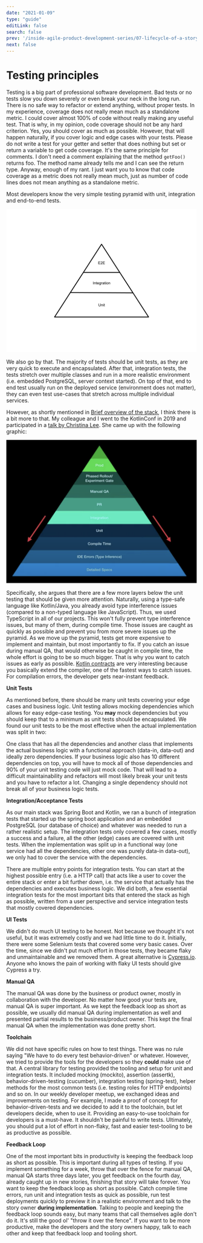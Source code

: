 ```yaml
---
date: "2021-01-09"
type: "guide"
editLink: false
search: false
prev: '/inside-agile-product-development-series/07-lifecycle-of-a-story/'
next: false
---
```


# Testing principles

Testing is a big part of professional software development.
Bad tests or no tests slow you down severely or even break your neck in the long run.
There is no safe way to refactor or extend anything, without proper tests.
In my experience, coverage does not really mean much as a standalone metric.
I could cover almost 100% of code without really making any useful test.
That is why, in my opinion, code coverage should not be any hard criterion.
Yes, you should cover as much as possible.
However, that will happen naturally, if you cover logic and edge cases with your tests.
Please do not write a test for your getter and setter that does nothing but set or return a variable to get code coverage.
It's the same principle for comments.
I don't need a comment explaining that the method `getFoo()` returns foo.
The method name already tells me and I can see the return type.
Anyway, enough of my rant.
I just want you to know that code coverage as a metric does not really mean much, just as number of code lines does not mean anything as a standalone metric.

Most developers know the very simple testing pyramid with unit, integration and end-to-end tests.

![Testing pyramid](./testing-pyramid.png)

We also go by that.
The majority of tests should be unit tests, as they are very quick to execute and encapsulated.
After that, integration tests, the tests stretch over multiple classes and run in a more realistic environment (i.e. embedded PostgreSQL, server context started).
On top of that, end to end test usually run on the deployed service (environment does not matter), they can even test use-cases that stretch across multiple individual services.

However, as shortly mentioned in [Brief overview of the stack](/inside-agile-product-development-series/02-brief-overview-stack/), I think there is a bit more to that.
My colleague and I went to the KotlinConf in 2019 and participated in a [talk by Christina Lee](https://www.youtube.com/watch?v=SIr7mcnVy98).
She came up with the following graphic:

![Test Pyramid - Christina Lee Kotlin Conf 2019](./test-pyramid-christina-lee.png)

Specifically, she argues that there are a few more layers below the unit testing that should be given more attention.
Naturally, using a type-safe language like Kotlin/Java, you already avoid type interference issues (compared to a non-typed language like JavaScript).
Thus, we used TypeScript in all of our projects.
This won't fully prevent type interference issues, but many of them, during compile time.
Those issues are caught as quickly as possible and prevent you from more severe issues up the pyramid.
As we move up the pyramid, tests get more expensive to implement and maintain, but most importantly to fix.
If you catch an issue during manual QA, that would otherwise be caught in compile time, the whole effort is going to be so much bigger.
That is why you want to catch issues as early as possible.
[Kotlin contracts](https://kotlinlang.org/docs/reference/whatsnew13.html#contracts) are very interesting because you basically extend the compiler, one of the fastest ways to catch issues.
For compilation errors, the developer gets near-instant feedback.

**Unit Tests**

As mentioned before, there should be many unit tests covering your edge cases and business logic.
Unit testing allows mocking dependencies which allows for easy edge-case testing.
You **may** mock dependencies but you should keep that to a minimum as unit tests should be encapsulated.
We found our unit tests to be the most effective when the actual implementation was split in two:

One class that has all the dependencies and another class that implements the actual business logic with a functional approach (data-in, data-out) and ideally zero dependencies.
If your business logic also has 10 different dependencies on top, you will have to mock all of those dependencies and 90% of your unit testing code will just mock code.
That will lead to a difficult maintainability and refactors will most likely break your unit tests and you have to refactor a lot.
Changing a single dependency should not break all of your business logic tests.

**Integration/Acceptance Tests**

As our main stack was Spring Boot and Kotlin, we ran a bunch of integration tests that started up the spring boot application and an embedded PostgreSQL (our database of choice) and whatever was needed to run a rather realistic setup.
The integration tests only covered a few cases, mostly a success and a failure, all the other (edge) cases are covered with unit tests.
When the implementation was split up in a functional way (one service had all the dependencies, other one was purely data-in data-out), we only had to cover the service with the dependencies.

There are multiple entry points for integration tests.
You can start at the highest possible entry (i.e. a HTTP call) that acts like a user to cover the entire stack or enter a bit further down, i.e. the service that actually has the dependencies and executes business logic.
We did both, a few essential integration tests for the most important bits that entered the stack as high as possible, written from a user perspective and service integration tests that mostly covered dependencies.

**UI Tests**

We didn't do much UI testing to be honest.
Not because we thought it's not useful, but it was extremely costly and we had little time to do it.
Initially, there were some Selenium tests that covered some very basic cases.
Over the time, since we didn't put much effort in those tests, they became flaky and unmaintainable and we removed them.
A great alternative is [Cypress.io](https://www.cypress.io/).
Anyone who knows the pain of working with flaky UI tests should give Cypress a try.

**Manual QA**

The manual QA was done by the business or product owner, mostly in collaboration with the developer.
No matter how good your tests are, manual QA is super important.
As we kept the feedback loop as short as possible, we usually did manual QA during implementation as well and presented partial results to the business/product owner.
This kept the final manual QA when the implementation was done pretty short.

**Toolchain**

We did not have specific rules on how to test things.
There was no rule saying "We have to do every test behavior-driven" or whatever.
However, we tried to provide the tools for the developers so they **could** make use of that.
A central library for testing provided the tooling and setup for unit and integration tests.
It included mocking (mockito), assertion (assertk), behavior-driven-testing (cucumber), integration testing (spring-test), helper methods for the most common tests (i.e. testing roles for HTTP endpoints) and so on.
In our weekly developer meetup, we exchanged ideas and improvements on testing.
For example, I made a proof of concept for behavior-driven-tests and we decided to add it to the toolchain, but let developers decide, when to use it.
Providing an easy-to-use toolchain for developers is a must-have.
It shouldn't be painful to write tests.
Ultimately, you should put a lot of effort in non-flaky, fast and easier test-tooling to be as productive as possible.

**Feedback Loop**

One of the most important bits in productivity is keeping the feedback loop as short as possible.
This is important during all types of testing.
If you implement something for a week, throw that over the fence for manual QA, manual QA starts three days later, you get feedback on the fourth day, already caught up in new stories, finishing that story will take forever.
You want to keep the feedback loop as short as possible.
Catch compile time errors, run unit and integration tests as quick as possible, run test deployments quickly to preview it in a realistic environment and talk to the story owner **during implementation**.
Talking to people and keeping the feedback loop sounds easy, but many teams that call themselves agile don't do it.
It's still the good ol' "throw it over the fence".
If you want to be more productive, make the developers and the story owners happy, talk to each other and keep that feedback loop and tooling short.